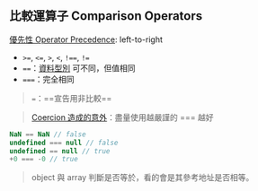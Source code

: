 ## 比較運算子 Comparison Operators
[優先性 Operator Precedence](優先性%20Operator%20Precedence.md): left-to-right

- `>=`, `<=`, `>`, `<`, `!==`, `!=`
- `==`：[資料型別](資料型別.md) 可不同，但值相同
- `===`：完全相同

> `=`：==宣告用非比較==


>[Coercion 造成的意外](Coercion%20造成的意外.md)：盡量使用越嚴謹的 === 越好
```js
NaN == NaN // false
undefined === null // false
undefined == null // true
+0 === -0 // true  
```


> object 與 array 判斷是否等於，看的會是其參考地址是否相等。
